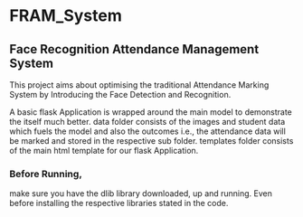 # FRAM_System
## Face Recognition Attendance Management System

This project aims about optimising the traditional Attendance Marking System by Introducing the Face Detection and Recognition.

A basic flask Application is wrapped around the main model to demonstrate the itself much better.
data folder consists of the images and student data which fuels the model and also the outcomes i.e., the attendance data will be marked and stored in the respective sub folder.
templates folder consists of the main html template for our flask Application.


### Before Running,
make sure you have the dlib library downloaded, up and running. Even before installing the respective libraries stated in the code.
